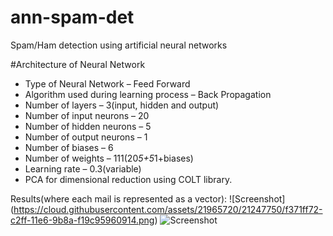 # ann-spam-det
Spam/Ham detection using artificial neural networks

#Architecture of Neural Network
- Type of Neural Network – Feed Forward
- Algorithm used during learning process – Back
Propagation
- Number of layers – 3(input, hidden and output)
- Number of input neurons – 20
- Number of hidden neurons – 5
- Number of output neurons – 1
- Number of biases – 6
- Number of weights – 111(20*5+5*1+biases)
- Learning rate – 0.3(variable)
- PCA for dimensional reduction using COLT library.

Results(where each mail is represented as a vector):
![Screenshot] (https://cloud.githubusercontent.com/assets/21965720/21247750/f371ff72-c2ff-11e6-9b8a-f19c95960914.png)
![Screenshot](https://cloud.githubusercontent.com/assets/21965720/21247758/fecbd7b2-c2ff-11e6-93f1-be3e587f341b.png)

